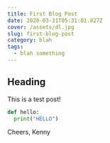```yaml
---
title: First Blog Post
date: 2020-03-31T05:31:01.827Z
cover: /assets/dl.jpg
slug: first-blog-post
category: blah
tags:
  - blah something
---
```

## Heading

This is a test post!

```python
def hello:
  print("HELLO")
```

Cheers,
Kenny
